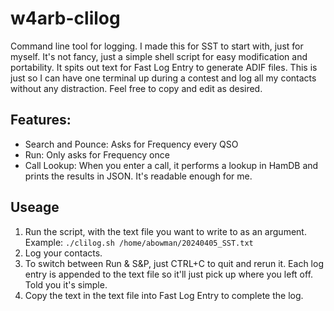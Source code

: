 # w4arb-clilog
Command line tool for logging. I made this for SST to start with, just for myself. It's not fancy, just a simple shell script for easy modification and portability. It spits out text for Fast Log Entry to generate ADIF files. This is just so I can have one terminal up during a contest and log all my contacts without any distraction. Feel free to copy and edit as desired.

## Features:
- Search and Pounce: Asks for Frequency every QSO
- Run: Only asks for Frequency once
- Call Lookup: When you enter a call, it performs a lookup in HamDB and prints the results in JSON. It's readable enough for me.

## Useage
1. Run the script, with the text file you want to write to as an argument. Example: `./clilog.sh /home/abowman/20240405_SST.txt`
2. Log your contacts.
3. To switch between Run & S&P, just CTRL+C to quit and rerun it. Each log entry is appended to the text file so it'll just pick up where you left off. Told you it's simple.
4. Copy the text in the text file into Fast Log Entry to complete the log.
